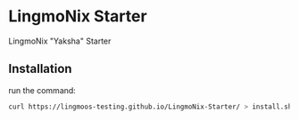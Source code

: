 # LingmoNix Starter
LingmoNix "Yaksha" Starter
## Installation
run the command:
```bash
curl https://lingmoos-testing.github.io/LingmoNix-Starter/ > install.sh && sudo bash install.sh
```
